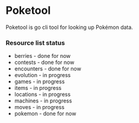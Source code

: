 # Poketool
Poketool is go cli tool for looking up Pokémon data.

### Resource list status
- berries - done for now
- contests - done for now
- encounters - done for now
- evolution - in progress
- games - in progress
- items - in progress
- locations - in progress
- machines - in progress
- moves - in progress
- pokemon - done for now